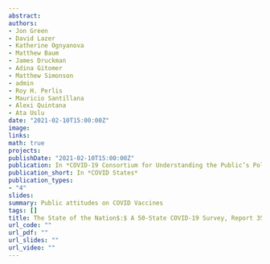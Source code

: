 ```yaml
---
abstract: 
authors:
- Jon Green
- David Lazer
- Katherine Ognyanova
- Matthew Baum
- James Druckman
- Adina Gitomer
- Matthew Simonson
- admin
- Roy H. Perlis
- Mauricio Santillana
- Alexi Quintana
- Ata Uslu
date: "2021-02-10T15:00:00Z"
image:
links:
math: true
projects:
publishDate: "2021-02-10T15:00:00Z"
publication: In *COVID-19 Consortium for Understanding the Public’s Policy Preferences Across States*
publication_short: In *COVID States*
publication_types:
- "4"
slides: 
summary: Public attitudes on COVID Vaccines
tags: []
title: The State of the Nation$:$ A 50-State COVID-19 Survey, Report 35$:$ Public attitudes towards COVID-19 vaccines
url_code: ""
url_pdf: ""
url_slides: ""
url_video: ""
---
```


